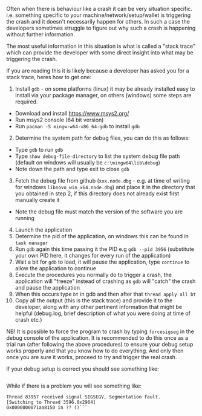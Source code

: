 Often when there is behaviour like a crash it can be very situation specific. i.e. something specific to your machine/network/setup/wallet is triggering the crash and it doesn't necessarily happen for others.
In such a case the developers sometimes struggle to figure out why such a crash is happening without further information.

The most useful information in this situation is what is called a "stack trace" which can provide the developer with some direct insight into what may be triggering the crash.

If you are reading this it is likely because a developer has asked you for a stack trace, heres how to get one:

1. Install `gdb` - on some platforms (linux) it may be already installed easy to install via your package manager, on others (windows) some steps are required.
* Download and install https://www.msys2.org/
* Run msys2 console (64 bit version)
* Run `pacman -S mingw-w64-x86_64-gdb` to install `gdb`
2. Determine the system path for debug files, you can do this as follows:
* Type `gdb` to run `gdb`
* Type `show debug-file-directory` to list the system debug file path (default on windows will usually be `c:\mingw64\lib\debug`)
* Note down the path and type exit to close `gdb`
3. Fetch the debug file from github (`xxx.node.dbg` - e.g. at time of writing for windows `libnovo_win_x64.node.dbg`) and place it in the directory that you obtained in step 2, if this directory does not already exist first manually create it
* Note the debug file must match the version of the software you are running
4. Launch the application
5. Determine the pid of the application, on windows this can be found in `task manager` 
6. Run `gdb` again this time passing it the PID e.g `gdb --pid 3956` (substitute your own PID here, it changes for every run of the application)
7. Wait a bit for `gdb` to load, it will pause the application, type `continue` to allow the application to continue
8. Execute the procedures you normally do to trigger a crash, the application will "freeze" instead of crashing as `gdb` will "catch" the crash and pause the application
9. When this occurs type `bt` in gdb and then after that `thread apply all bt`
10. Copy all the output (this is the stack trace) and provide it to the developer, along with any other pertinent information that might be helpful (debug.log, brief description of what you were doing at time of crash etc.)

NB! It is possible to force the program to crash by typing `forcesigseg` in the debug console of the application.
It is recommended to do this once as a trial run (after following the above procedures) to ensure your debug setup works properly and that you know how to do everything.
And only then once you are sure it works, proceed to try and trigger the real crash.

If your debug setup is correct you should see something like:
```

```
While if there is a problem you will see something like:
```
Thread 83957 received signal SIGSEGV, Segmentation fault.
[Switching to Thread 3596.0x2964]
0x0000000071aa8150 in ?? ()```

